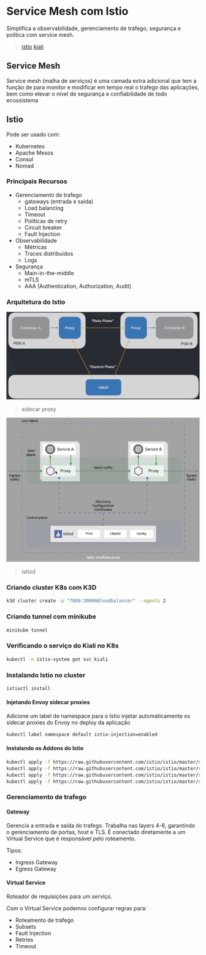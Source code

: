 # Service Mesh com Istio
Simplifica a observabilidade, gerenciamento de tráfego, segurança e política com service mesh.

> [istio](https://istio.io/)
> [kiali](https://kiali.io/)

## Service Mesh
Service mesh (malha de serviços) é uma camada extra adicional que tem a função de
para monitor e modificar em tempo real o trafego das aplicações, bem como elevar o nível
de segurança e confiabilidade de todo ecossistema

## Istio
Pode ser usado com:
- Kubernetes
- Apache Mesos
- Consul
- Nomad

### Principais Recursos
- Gerenciamento de trafego
    - gateways (entrada e saída)
    - Load balancing
    - Timeout
    - Políticas de retry
    - Circuit breaker
    - Fault Injection
- Observabilidade
    - Métricas
    - Traces distribuidos
    - Logs
- Segurança
    - Main-in-the-middle
    - mTLS
    - AAA (Authentication, Authorization, Audit)

### Arquitetura do Istio

![](../_assets/sidecar-proxy.png "sidecar proxy")
> sidecar proxy

![](../_assets/istiod.png "Arquitetura do Istio")
> istiod

### Criando cluster K8s com K3D
```bash
k3d cluster create -p "7000:30000@loadbalancer" --agents 2
```


### Criando tunnel com minikube
```bash
minikube tunnel
```

### Verificando o serviço do Kiali no K8s
```bash
kubectl -n istio-system get svc kiali
```


### Instalando Istio no cluster
```bash
istioctl install
```

#### Injetando Envoy sidecar proxies
Adicione um label de namespace para o Istio injetar automaticamente os sidecar proxies do Envoy no deploy da aplicação

```bash
kubectl label namespace default istio-injection=enabled
```

#### Instalando os Addons do Istio
```bash
kubectl apply -f https://raw.githubusercontent.com/istio/istio/master/samples/addons/grafana.yaml
kubectl apply -f https://raw.githubusercontent.com/istio/istio/master/samples/addons/jaeger.yaml
kubectl apply -f https://raw.githubusercontent.com/istio/istio/master/samples/addons/kiali.yaml
kubectl apply -f https://raw.githubusercontent.com/istio/istio/master/samples/addons/prometheus.yaml
```

### Gerenciamento de trafego

#### Gateway
Gerencia a entrada e saída do trafego. Trabalha nas layers 4-6, garantindo o gerenciamento de portas, host e TLS.
É conectado diretamente a um Virtual Service que é responsável pelo roteamento.

Tipos:
- Ingress Gateway
- Egress Gateway

#### Virtual Service
Roteador de requisições para um serviço.

Com o Virtual Service podemos configurar regras para:
- Roteamento de trafego
- Subsets
- Fault Injection
- Retries
- Timeout
